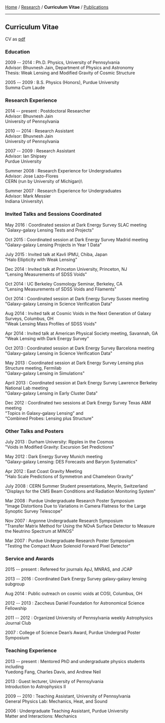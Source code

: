 <div class="container">

[Home](index.html) / 
[Research](research.html) / 
**Curriculum Vitae** /
[Publications](publications.html)

***

## Curriculum Vitae

CV as [pdf](cvClampitt.pdf)

### Education

2009 -- 2014
:    Ph.D. Physics, University of Pennsylvania\
     Advisor: Bhuvnesh Jain, Department of Physics and Astronomy\
     Thesis: Weak Lensing and Modified Gravity of Cosmic Structure

2005 -- 2009
:    B.S. Physics (Honors), Purdue University\
     Summa Cum Laude


### Research Experience

2014 -- present
:	Postdoctoral Researcher  
	Advisor: Bhuvnesh Jain  
	University of Pennsylvania  

2010 -- 2014
:	Research Assistant  
	Advisor: Bhuvnesh Jain  
	University of Pennsylvania  

2007 -- 2009
:	Research Assistant  
	Advisor: Ian Shipsey  
	Purdue University  

Summer 2008
:      Research Experience for Undergraduates\
       Advisor: Jose Lazo-Flores\
       CERN (run by University of Michigan)\

Summer 2007
:      Research Experience for Undergraduates\
       Advisor: Mark Messier\
       Indiana University\


### Invited Talks and Sessions Coordinated

May 2016
:   Coordinated session at Dark Energy Survey SLAC meeting\
    "Galaxy-galaxy Lensing Tests and Projects"

Oct 2015
:   Coordinated session at Dark Energy Survey Madrid meeting\
    "Galaxy-galaxy Lensing Projects in Year 1 Data"

July 2015
:    Invited talk at Kavli IPMU, Chiba, Japan\
     "Halo Ellipticity with Weak Lensing"

Dec 2014
:   Invited talk at Princeton University, Princeton, NJ\
    "Lensing Measurements of SDSS Voids"

Oct 2014
:   UC Berkeley Cosmology Seminar, Berkeley, CA\
    "Lensing Measurements of SDSS Voids and Filaments"

Oct 2014
:   Coordinated session at Dark Energy Survey Sussex meeting\
    "Galaxy-galaxy Lensing in Science Verification Data"

Aug 2014
:   Invited talk at Cosmic Voids in the Next Generation of Galaxy Surveys, Columbus, OH\
    "Weak Lensing Mass Profiles of SDSS Voids"

Apr 2014
:   Invited talk at American Physical Society meeting, Savannah, GA\
    "Weak Lensing with Dark Energy Survey"

Oct 2013
:   Coordinated session at Dark Energy Survey Barcelona meeting\
    "Galaxy-galaxy Lensing in Science Verification Data"

May 2013
:   Coordinated session at Dark Energy Survey Lensing plus Structure meeting, Fermilab\
    "Galaxy-galaxy Lensing in Simulations"

April 2013
:     Coordinated session at Dark Energy Survey Lawrence Berkeley National Lab meeting\
      "Galaxy-galaxy Lensing in Early Cluster Data"

Dec 2012
:   Coordinated two sessions at Dark Energy Survey Texas A&M meeting\
    "Topics in Galaxy-galaxy Lensing” and\
    “Combined Probes: Lensing plus Structure"


### Other Talks and Posters

July 2013
:    Durham University: Ripples in the Cosmos\
     "Voids in Modified Gravity: Excursion Set Predictions"

May 2012
:   Dark Energy Survey Munich meeting\
    "Galaxy-galaxy Lensing: DES Forecasts and Baryon Systematics"

Apr 2012
:   East Coast Gravity Meeting\
    "Halo Scale Predictions of Symmetron and Chameleon Gravity"

July 2008
:   CERN Summer Student presentations, Meyrin, Switzerland\
    "Displays for the CMS Beam Conditions and Radiation Monitoring System"

Mar 2008
:   Purdue Undergraduate Research Poster Symposium\
    "Image Distortions Due to Variations in Camera Flatness for the Large Synoptic Survey Telescope"

Nov 2007
:   Argonne Undergraduate Research Symposium\
    "Transfer Matrix Method for Using the NOvA Surface Detector to Measure the Neutrino Spectrum at MINOS"

Mar 2007
:   Purdue Undergraduate Research Poster Symposium\
    "Testing the Compact Muon Solenoid Forward Pixel Detector"


### Service and Awards
2015 -- present
:    Refereed for journals ApJ, MNRAS, and JCAP

2013 -- 2016
:    Coordinated Dark Energy Survey galaxy-galaxy lensing subgroup

Aug 2014
:    Public outreach on cosmic voids at COSI, Columbus, OH

2012 -- 2013
:    Zaccheus Daniel Foundation for Astronomical Science Fellowship

2011 -- 2012
:    Organized University of Pennsylvania weekly Astrophysics Journal Club

2007
:    College of Science Dean’s Award, Purdue Undergrad Poster Symposium  


### Teaching Experience
2013 -- present
:	Mentored PhD and undergraduate physics students including\
	Yuedong Fang, Charles Davis, and Andrew Neil

2013
:	Guest lecturer, University of Pennsylvania\
	Introduction to Astrophysics II

2009 -- 2010
:    Teaching Assistant, University of Pennsylvania\
     General Physics Lab: Mechanics, Heat, and Sound

2006
:	Undergraduate Teaching Assistant, Purdue University\
	Matter and Interactions: Mechanics

</div>